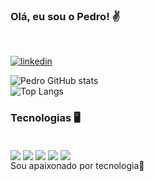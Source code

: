 ### Olá, eu sou o Pedro! ✌️

<br>

[![linkedin](https://img.shields.io/badge/LinkedIn-0077B5?style=for-the-badge&logo=linkedin&logoColor=white)](https://www.linkedin.com/in/pedroeduardo777/)


![Pedro GitHub stats](https://github-readme-stats.vercel.app/api?username=xsilv4&show_icons=true&theme=tokyonight)
<br>
![Top Langs](https://github-readme-stats.vercel.app/api/top-langs/?username=anuraghazra&layout=compact)
<br>

### Tecnologias 🖥️
<br>

<div>
<img align="center" src="https://img.shields.io/badge/HTML5-E34F26?style=for-the-badge&logo=html5&logoColor=white"/>
<img align="center" src="https://img.shields.io/badge/CSS3-1572B6?style=for-the-badge&logo=css3&logoColor=white"/>
<img align="center" src="https://img.shields.io/badge/Python-14354C?style=for-the-badge&logo=python&logoColor=white"/>
<img align="center" src="https://img.shields.io/badge/Java-ED8B00?style=for-the-badge&logo=openjdk&logoColor=white"/>
<img align="center" src="https://img.shields.io/badge/JavaScript-F7DF1E?style=for-the-badge&logo=javascript&logoColor=black"/>
</div>
Sou apaixonado por tecnologia🖤

